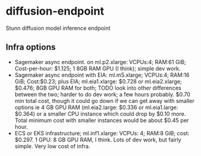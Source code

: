 
# diffusion-endpoint

Stunn diffusion model inference endpoint

## Infra options

- Sagemaker async endpoint. on ml.p2.xlarge: VCPUs:4; RAM:61 GiB; Cost-per-hour: $1.125; 1 8GB RAM GPU (I think); simple dev work.
- Sagemaker async endpoint with EIA: ml.m5.xlarge; VCPUs:4; RAM:16 GiB; Cost:$0.23; plus EIA; ml.eia1.xlarge: $0.728 or ml.eia2.xlarge; $0.476; 8GB GPU RAM for both; TODO look into other differences between the two; harder to do dev work; a few hours probably. $0.70 min total cost, though it could go down if we can get away with smaller options ie 4 GB GPU RAM (ml.eia2.large: $0.336 or ml.eia1.large: $0.364) or a smaller CPU instance which could drop by $0.10 more. Total minimum cost with smaller instances would be about $0.45 per hour.
- ECS or EKS infrastructure; ml.inf1.xlarge: VCPUs: 4; RAM:8 GiB; cost: $0.297. 1 GPU: 8 GB GPU RAM, I think. Lots of dev work, but fairly simple. Very low cost of infra.
